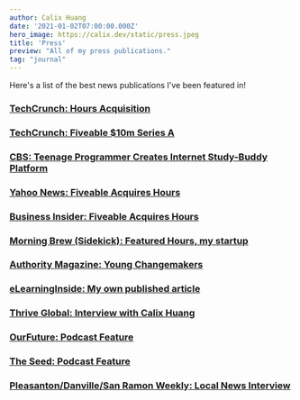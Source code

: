 ```yaml
---
author: Calix Huang
date: '2021-01-02T07:00:00.000Z'
hero_image: https://calix.dev/static/press.jpeg
title: 'Press'
preview: "All of my press publications."
tag: "journal"
---
```


Here's a list of the best news publications I've been featured in!

### [TechCrunch: Hours Acquisition](https://techcrunch.com/2021/05/12/fiveable-hours-acquisition/)

### [TechCrunch: Fiveable $10m Series A](https://techcrunch.com/2021/05/12/fiveable-hours-acquisition/)

### [CBS: Teenage Programmer Creates Internet Study-Buddy Platform](https://sanfrancisco.cbslocal.com/2021/11/27/teenage-programmer-in-east-bay-creates-internet-study-buddy-platform-for-students/)

### [Yahoo News: Fiveable Acquires Hours](https://news.yahoo.com/fiveable-acquires-hours-virtual-studying-122500748.html)

### [Business Insider: Fiveable Acquires Hours](https://markets.businessinsider.com/news/stocks/fiveable-acquires-hours-a-virtual-studying-platform-founded-by-a-16-year-old-high-school-junior-1030409076)

### [Morning Brew (Sidekick): Featured Hours, my startup](https://www.morningbrew.com/sidekick/issues/2021/02/22)

### [Authority Magazine: Young Changemakers](https://medium.com/authority-magazine/%60young-change-makers-why-and-how-calix-huang-is-helping-to-change-our-world-4c88a983823f)

### [eLearningInside: My own published article](https://news.elearninginside.com/why-i-built-a-virtual-studying-platform-in-the-midst-of-the-pandemic/)

### [Thrive Global: Interview with Calix Huang](https://thriveglobal.com/stories/calix-huang-be-selective-with-your-opportunities/)

### [OurFuture: Podcast Feature](https://www.tiktok.com/@ourfuturehq/video/6975241083806682374)

### [The Seed: Podcast Feature](https://www.youtube.com/watch?v=hn01JJGoy60)

### [Pleasanton/Danville/San Ramon Weekly: Local News Interview](https://www.pleasantonweekly.com/news/2021/07/05/tri-valley-teen-reflects-on-selling-his-edtech-company-for-six-figures)